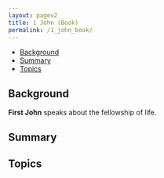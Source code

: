 ```yaml
---
layout: pagev2
title: 1 John (Book)
permalink: /1_john_book/
---
```

- [Background](#background)
- [Summary](#summary)
- [Topics](#topics)

## Background

**First John** speaks about the fellowship of life.

## Summary

## Topics
